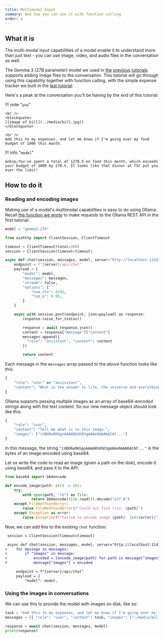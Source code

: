 ```yaml
---
title: Multimodal Input
summary: And how you can use it with function calling
order: 4
---
```


## What it is

The multi-modal input capabilities of a model enable it to understand more than just text - you can use image, video, and audio files in the conversation as well.

The Gemma 3 (27B parameter) model we used in [the](./hello-world.md) [previous](./structuring-and-scaling.md) [tutorials](./dynamic-function-generation.md) supports adding image files to the conversation. This tutorial will go through using this capability together with function calling, with the simple expense tracker we built in the [last tutorial](./dynamic-function-generation.md).

Here's a peak at the conversation you'll be having by the end of this tutorial:

!!! note "`you`"

    <br />
    <blockquote>
    [[image of bill](../media/bill.jpg)]
    </blockquote>

    <br />
    Add this to my expenses, and let me know if I'm going over my food budget of 1000 this month.

!!! info "`model`"

    &nbsp;You've spent a total of 1278.5 on food this month, which exceeds your budget of 1000 by 278.5. It looks like that dinner at TSC put you over the limit!

## How to do it

### Reading and encoding images

Making use of a model's multimodal capabilities is easy to do using Ollama. Recall [the function we wrote](./hello-world.md#getting-the-model-to-call-functions) to make requests to the Ollama REST API in the first tutorial:

```python
model = "gemma3:27b"
```

```python
from aiohttp import ClientSession, ClientTimeout

timeout = ClientTimeout(total=300)
session = ClientSession(timeout=timeout)

async def chat(session, messages, model, server="http://localhost:11434"):
    endpoint = f"{server}/api/chat"
    payload = {
        "model": model,
        "messages": messages,
        "stream": False,
        "options": {
            "num_ctx": 8192,
            "top_p": 0.95,
        }
    }

    async with session.post(endpoint, json=payload) as response:
        response.raise_for_status()

        response = await response.json()
        content = response["message"]["content"]
        messages.append({
          "role": "assistant", "content": content
        })

        return content
```

Each message in the `messages` array passed to the above function looks like this:

```python
{
    "role": "user" or "assisstant",
    "content": "What is the answer to life, the universe and everything?"
}
```

Ollama supports passing multiple images as an array of base64-encoded strings along with the text content. So our new message object should look like this:

```python
{
    "role": "user",
    "content": "Tell me what is in this image.",
    "images": ["iVBORw0KGgoAAAANSUhEUgAAAe0AAAKACAY..."]
}
```

In this message, the string `"iVBORw0KGgoAAAANSUhEUgAAAe0AAAKACAY..."` is the bytes of an image encoded using base64.

Let us write the code to read an image (given a path on the disk), encode it using base64, and pass it to the API:

```python
from base64 import b64encode

def encode_image(path: str) -> str:
    try:
        with open(path, "rb") as file:
            return b64encode(file.read()).decode("utf-8")
    except FileNotFoundError:
        raise FileNotFoundError(f"Could not find file: {path}")
    except Exception as error:
        raise Exception(f"Failed to encode image {path}: {str(error)}")
```

Now, we can add this to the existing `chat` function:

```diff
 session = ClientSession(timeout=timeout)

 async def chat(session, messages, model, server="http://localhost:11434"):
+    for message in messages:
+        if "images" in message:
+            encoded = [encode_image(path) for path in message["images"]]
+            message["images"] = encoded

     endpoint = f"{server}/api/chat"
     payload = {
         "model": model,
```

### Using the images in conversations

We can use this to provide the model with images on disk, like so:

```python
task = "Add this to my expenses, and let me know if I'm going over my food budget of 1000 this month."
messages = [{ "role": "user", "content": task, "images": ["~/media/bill.jpg"] }]

response = await chat(session, messages, model)
print(response)
```

